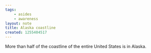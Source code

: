 ```yaml
---
tags:
    - asides
    - awareness
layout: note
title: Alaska coastline
created: 1255404517
---
```

More than half of the coastline of the entire United States is in Alaska.
